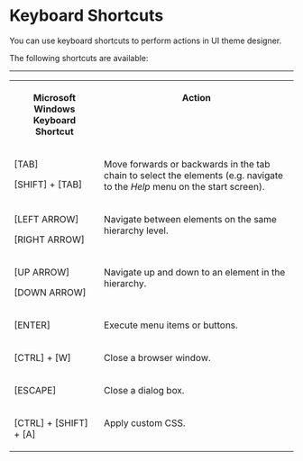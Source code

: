 <!-- loio2dbefe142d484ce99afa48cb9658dd0c -->

# Keyboard Shortcuts

You can use keyboard shortcuts to perform actions in UI theme designer.

The following shortcuts are available:

****


<table>
<tr>
<th valign="top">

Microsoft Windows Keyboard Shortcut

</th>
<th valign="top">

Action

</th>
</tr>
<tr>
<td valign="top">

[TAB\]

[SHIFT\] + [TAB\] 

</td>
<td valign="top">

Move forwards or backwards in the tab chain to select the elements \(e.g. navigate to the *Help* menu on the start screen\).

</td>
</tr>
<tr>
<td valign="top">

[LEFT ARROW\] 

[RIGHT ARROW\] 

</td>
<td valign="top">

Navigate between elements on the same hierarchy level.

</td>
</tr>
<tr>
<td valign="top">

[UP ARROW\] 

[DOWN ARROW\]

</td>
<td valign="top">

Navigate up and down to an element in the hierarchy.

</td>
</tr>
<tr>
<td valign="top">

[ENTER\] 

</td>
<td valign="top">

Execute menu items or buttons.

</td>
</tr>
<tr>
<td valign="top">

[CTRL\] + [W\]  

</td>
<td valign="top">

Close a browser window.

</td>
</tr>
<tr>
<td valign="top">

[ESCAPE\] 

</td>
<td valign="top">

Close a dialog box.

</td>
</tr>
<tr>
<td valign="top">

[CTRL\] + [SHIFT\] + [A\]  

</td>
<td valign="top">

Apply custom CSS.

</td>
</tr>
</table>


